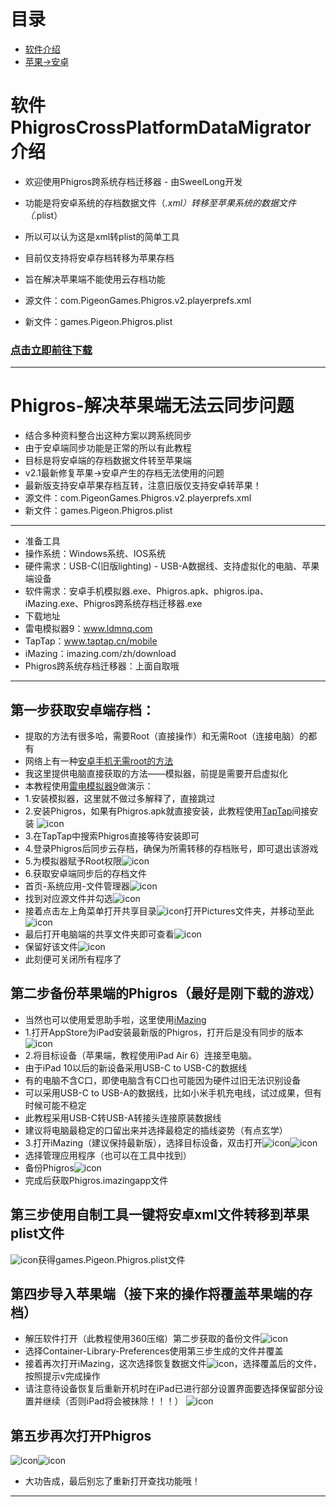 # 目录
- [软件介绍](#软件PhigrosCrossPlatformDataMigrator介绍)
- [苹果->安卓](#Phigros-解决苹果端无法云同步问题)

# 软件PhigrosCrossPlatformDataMigrator介绍
- 欢迎使用Phigros跨系统存档迁移器 - 由SweelLong开发
- 功能是将安卓系统的存档数据文件（*.xml）转移至苹果系统的数据文件（*.plist）
- 所以可以认为这是xml转plist的简单工具
- 目前仅支持将安卓存档转移为苹果存档
- 旨在解决苹果端不能使用云存档功能

- 源文件：com.PigeonGames.Phigros.v2.playerprefs.xml
- 新文件：games.Pigeon.Phigros.plist

### [点击立即前往下载](https://github.com/SweelLong/PhigrosCrossPlatformDataMigrator/releases/tag/v2.0.0.0)
---

# Phigros-解决苹果端无法云同步问题

- 结合多种资料整合出这种方案以跨系统同步
- 由于安卓端同步功能是正常的所以有此教程
- 目标是将安卓端的存档数据文件转至苹果端
- v2.1最新修复苹果->安卓产生的存档无法使用的问题
- 最新版支持安卓苹果存档互转，注意旧版仅支持安卓转苹果！
- 源文件：com.PigeonGames.Phigros.v2.playerprefs.xml
- 新文件：games.Pigeon.Phigros.plist
---
- 准备工具
- 操作系统：Windows系统、IOS系统
- 硬件需求：USB-C(旧版lighting) - USB-A数据线、支持虚拟化的电脑、苹果端设备
- 软件需求：安卓手机模拟器.exe、Phigros.apk、phigros.ipa、iMazing.exe、Phigros跨系统存档迁移器.exe
- 下载地址
- 雷电模拟器9：www.ldmnq.com
- TapTap：www.taptap.cn/mobile
- iMazing：imazing.com/zh/download
- Phigros跨系统存档迁移器：上面自取哦
---
## 第一步获取安卓端存档：
- 提取的方法有很多哈，需要Root（直接操作）和无需Root（连接电脑）的都有
- 网络上有一种[安卓手机无需root的方法](https://docs.qq.com/doc/DZm9FSUZSRUZBekhB)
- 我这里提供电脑直接获取的方法——模拟器，前提是需要开启虚拟化
- 本教程使用[雷电模拟器9](https://www.ldmnq.com)做演示：
- 1.安装模拟器，这里就不做过多解释了，直接跳过
- 2.安装Phigros，如果有Phigros.apk就直接安装，此教程使用[TapTap](https://www.taptap.cn/mobile)间接安装
![icon](https://github.com/SweelLong/PhigrosCrossPlatformDataMigrator/blob/main/Phigros-%E8%A7%A3%E5%86%B3%E8%8B%B9%E6%9E%9C%E7%AB%AF%E6%97%A0%E6%B3%95%E4%BA%91%E5%90%8C%E6%AD%A5%E9%97%AE%E9%A2%98/1.png)
- 3.在TapTap中搜索Phigros直接等待安装即可
- 4.登录Phigros后同步云存档，确保为所需转移的存档账号，即可退出该游戏
- 5.为模拟器赋予Root权限![icon](https://github.com/SweelLong/PhigrosCrossPlatformDataMigrator/blob/main/Phigros-%E8%A7%A3%E5%86%B3%E8%8B%B9%E6%9E%9C%E7%AB%AF%E6%97%A0%E6%B3%95%E4%BA%91%E5%90%8C%E6%AD%A5%E9%97%AE%E9%A2%98/2.png)
-  6.获取安卓端同步后的存档文件 
- 首页-系统应用-文件管理器![icon](https://github.com/SweelLong/PhigrosCrossPlatformDataMigrator/blob/main/Phigros-%E8%A7%A3%E5%86%B3%E8%8B%B9%E6%9E%9C%E7%AB%AF%E6%97%A0%E6%B3%95%E4%BA%91%E5%90%8C%E6%AD%A5%E9%97%AE%E9%A2%98/3.png)
- 找到对应源文件并勾选![icon](https://github.com/SweelLong/PhigrosCrossPlatformDataMigrator/blob/main/Phigros-%E8%A7%A3%E5%86%B3%E8%8B%B9%E6%9E%9C%E7%AB%AF%E6%97%A0%E6%B3%95%E4%BA%91%E5%90%8C%E6%AD%A5%E9%97%AE%E9%A2%98/4.png)
- 接着点击左上角菜单打开共享目录![icon](https://github.com/SweelLong/PhigrosCrossPlatformDataMigrator/blob/main/Phigros-%E8%A7%A3%E5%86%B3%E8%8B%B9%E6%9E%9C%E7%AB%AF%E6%97%A0%E6%B3%95%E4%BA%91%E5%90%8C%E6%AD%A5%E9%97%AE%E9%A2%98/5.png)打开Pictures文件夹，并移动至此![icon](https://github.com/SweelLong/PhigrosCrossPlatformDataMigrator/blob/main/Phigros-%E8%A7%A3%E5%86%B3%E8%8B%B9%E6%9E%9C%E7%AB%AF%E6%97%A0%E6%B3%95%E4%BA%91%E5%90%8C%E6%AD%A5%E9%97%AE%E9%A2%98/6.png)
- 最后打开电脑端的共享文件夹即可查看![icon](https://github.com/SweelLong/PhigrosCrossPlatformDataMigrator/blob/main/Phigros-%E8%A7%A3%E5%86%B3%E8%8B%B9%E6%9E%9C%E7%AB%AF%E6%97%A0%E6%B3%95%E4%BA%91%E5%90%8C%E6%AD%A5%E9%97%AE%E9%A2%98/7.png)
- 保留好该文件![icon](https://github.com/SweelLong/PhigrosCrossPlatformDataMigrator/blob/main/Phigros-%E8%A7%A3%E5%86%B3%E8%8B%B9%E6%9E%9C%E7%AB%AF%E6%97%A0%E6%B3%95%E4%BA%91%E5%90%8C%E6%AD%A5%E9%97%AE%E9%A2%98/8.png)
- 此刻便可关闭所有程序了

## 第二步备份苹果端的Phigros（最好是刚下载的游戏）
- 当然也可以使用爱思助手啦，这里使用[iMazing](https://imazing.com/zh/download)
- 1.打开AppStore为iPad安装最新版的Phigros，打开后是没有同步的版本![icon](https://github.com/SweelLong/PhigrosCrossPlatformDataMigrator/blob/main/Phigros-%E8%A7%A3%E5%86%B3%E8%8B%B9%E6%9E%9C%E7%AB%AF%E6%97%A0%E6%B3%95%E4%BA%91%E5%90%8C%E6%AD%A5%E9%97%AE%E9%A2%98/9.png)
- 2.将目标设备（苹果端，教程使用iPad Air 6）连接至电脑。
- 由于iPad 10以后的新设备采用USB-C to USB-C的数据线
- 有的电脑不含C口，即使电脑含有C口也可能因为硬件过旧无法识别设备
- 可以采用USB-C to USB-A的数据线，比如小米手机充电线，试过成果，但有时候可能不稳定
- 此教程采用USB-C转USB-A转接头连接原装数据线
- 建议将电脑最稳定的口留出来并选择最稳定的插线姿势（有点玄学）
- 3.打开iMazing（建议保持最新版），选择目标设备，双击打开![icon](https://github.com/SweelLong/PhigrosCrossPlatformDataMigrator/blob/main/Phigros-%E8%A7%A3%E5%86%B3%E8%8B%B9%E6%9E%9C%E7%AB%AF%E6%97%A0%E6%B3%95%E4%BA%91%E5%90%8C%E6%AD%A5%E9%97%AE%E9%A2%98/10.png)![icon](https://github.com/SweelLong/PhigrosCrossPlatformDataMigrator/blob/main/Phigros-%E8%A7%A3%E5%86%B3%E8%8B%B9%E6%9E%9C%E7%AB%AF%E6%97%A0%E6%B3%95%E4%BA%91%E5%90%8C%E6%AD%A5%E9%97%AE%E9%A2%98/11.png)
- 选择管理应用程序（也可以在工具中找到）
- 备份Phigros![icon](https://github.com/SweelLong/PhigrosCrossPlatformDataMigrator/blob/main/Phigros-%E8%A7%A3%E5%86%B3%E8%8B%B9%E6%9E%9C%E7%AB%AF%E6%97%A0%E6%B3%95%E4%BA%91%E5%90%8C%E6%AD%A5%E9%97%AE%E9%A2%98/12.png)
- 完成后获取Phigros.imazingapp文件

## 第三步使用自制工具一键将安卓xml文件转移到苹果plist文件
![icon](https://github.com/SweelLong/PhigrosCrossPlatformDataMigrator/blob/main/Phigros-%E8%A7%A3%E5%86%B3%E8%8B%B9%E6%9E%9C%E7%AB%AF%E6%97%A0%E6%B3%95%E4%BA%91%E5%90%8C%E6%AD%A5%E9%97%AE%E9%A2%98/13.png)获得games.Pigeon.Phigros.plist文件

## 第四步导入苹果端（接下来的操作将覆盖苹果端的存档）
- 解压软件打开（此教程使用360压缩）第二步获取的备份文件![icon](https://github.com/SweelLong/PhigrosCrossPlatformDataMigrator/blob/main/Phigros-%E8%A7%A3%E5%86%B3%E8%8B%B9%E6%9E%9C%E7%AB%AF%E6%97%A0%E6%B3%95%E4%BA%91%E5%90%8C%E6%AD%A5%E9%97%AE%E9%A2%98/14.png)
- 选择Container-Library-Preferences使用第三步生成的文件并覆盖
- 接着再次打开iMazing，这次选择恢复数据文件![icon](https://github.com/SweelLong/PhigrosCrossPlatformDataMigrator/blob/main/Phigros-%E8%A7%A3%E5%86%B3%E8%8B%B9%E6%9E%9C%E7%AB%AF%E6%97%A0%E6%B3%95%E4%BA%91%E5%90%8C%E6%AD%A5%E9%97%AE%E9%A2%98/15.png)，选择覆盖后的文件，按照提示v完成操作
- 请注意待设备恢复后重新开机时在iPad已进行部分设置界面要选择保留部分设置并继续（否则iPad将会被抹除！！！）
![icon](https://github.com/SweelLong/PhigrosCrossPlatformDataMigrator/blob/main/Phigros-%E8%A7%A3%E5%86%B3%E8%8B%B9%E6%9E%9C%E7%AB%AF%E6%97%A0%E6%B3%95%E4%BA%91%E5%90%8C%E6%AD%A5%E9%97%AE%E9%A2%98/16.png)

## 第五步再次打开Phigros
![icon](https://github.com/SweelLong/PhigrosCrossPlatformDataMigrator/blob/main/Phigros-%E8%A7%A3%E5%86%B3%E8%8B%B9%E6%9E%9C%E7%AB%AF%E6%97%A0%E6%B3%95%E4%BA%91%E5%90%8C%E6%AD%A5%E9%97%AE%E9%A2%98/17.png)![icon](https://github.com/SweelLong/PhigrosCrossPlatformDataMigrator/blob/main/Phigros-%E8%A7%A3%E5%86%B3%E8%8B%B9%E6%9E%9C%E7%AB%AF%E6%97%A0%E6%B3%95%E4%BA%91%E5%90%8C%E6%AD%A5%E9%97%AE%E9%A2%98/18.png)
- 大功告成，最后别忘了重新打开查找功能哦！

---

